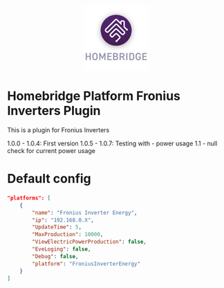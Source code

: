 <p align="center">
<img alt="Home Bridge logotype" src="https://github.com/homebridge/branding/raw/master/logos/homebridge-wordmark-logo-vertical.png" width="150">
</p>

# Homebridge Platform Fronius Inverters Plugin

This is a plugin for Fronius Inverters

1.0.0 - 1.0.4: First version
1.0.5 - 1.0.7: Testing with - power usage
1.1 - null check for current power usage

# Default config

```json
"platforms": [
    {
        "name": "Fronius Inverter Energy",
        "ip": "192.168.0.X",
        "UpdateTime": 5,
        "MaxProduction": 10000,
        "ViewElectricPowerProduction": false,
        "EveLoging": false,
        "Debug": false,
        "platform": "FroniusInverterEnergy"
    }
]
```
